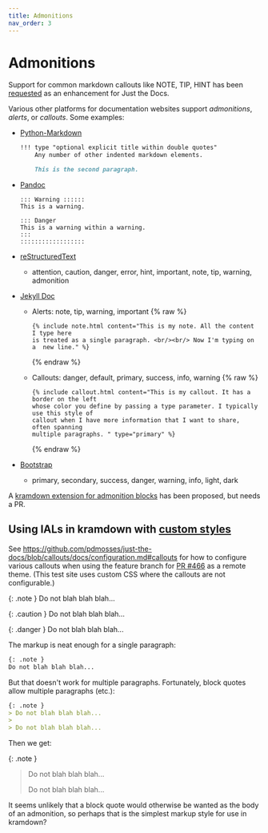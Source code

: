 ```yaml
---
title: Admonitions
nav_order: 3
---
```

# Admonitions

Support for common markdown callouts like NOTE, TIP, HINT has been [requested](https://github.com/pmarsceill/just-the-docs/issues/171) as an enhancement for Just the Docs.

Various other platforms for documentation websites support *admonitions*, *alerts*, or *callouts*. Some examples:

- [Python-Markdown](https://python-markdown.github.io/extensions/admonition/#admonition)
  ```markdown
  !!! type "optional explicit title within double quotes"
      Any number of other indented markdown elements.

      This is the second paragraph.
  ```

- [Pandoc](https://pandoc.org/MANUAL.html#divs-and-spans)
  ```
  ::: Warning ::::::
  This is a warning.

  ::: Danger
  This is a warning within a warning.
  :::
  ::::::::::::::::::
  ```

- [reStructuredText](https://docutils.sourceforge.io/docs/ref/rst/directives.html#id31)
  - attention, caution, danger, error, hint, important, note, tip, warning, admonition

- [Jekyll Doc](https://idratherbewriting.com/documentation-theme-jekyll/mydoc_alerts.html#about-alerts)

  - Alerts: note, tip, warning, important
    {% raw %}
    ```liquid
    {% include note.html content="This is my note. All the content I type here
    is treated as a single paragraph. <br/><br/> Now I'm typing on a  new line." %}
    ```
    {% endraw %}
    
  - Callouts: danger, default, primary, success, info, warning
    {% raw %}
    ```liquid
    {% include callout.html content="This is my callout. It has a border on the left 
    whose color you define by passing a type parameter. I typically use this style of
    callout when I have more information that I want to share, often spanning
    multiple paragraphs. " type="primary" %}
    ```
    {% endraw %}


- [Bootstrap](https://getbootstrap.com/docs/4.5/components/alerts/)
  - primary, secondary, success, danger, warning, info, light, dark

A [kramdown extension for admonition blocks](https://github.com/gettalong/kramdown/issues/300) has been proposed, but needs a PR.

## Using IALs in kramdown with [custom styles](https://github.com/pmarsceill/just-the-docs/issues/171#issuecomment-538794741)

See <https://github.com/pdmosses/just-the-docs/blob/callouts/docs/configuration.md#callouts> for how to configure various callouts when using the feature branch for [PR #466](https://github.com/pdmosses/just-the-docs/tree/callouts) as a remote theme. (This test site uses custom CSS where the callouts are not configurable.)

{: .note }
Do not blah blah blah...

{: .caution }
Do not blah blah blah...

{: .danger }
Do not blah blah blah...

The markup is neat enough for a single paragraph:

```markdown
{: .note }
Do not blah blah blah...
```

But that doesn't work for multiple paragraphs. Fortunately, block quotes allow multiple paragraphs (etc.):

```markdown
{: .note }
> Do not blah blah blah...
>
> Do not blah blah blah...
```

Then we get:

{: .note }
> Do not blah blah blah...
>
> Do not blah blah blah...

It seems unlikely that a block quote would otherwise be wanted as the body of an admonition, so perhaps that is the simplest markup style for use in kramdown?
